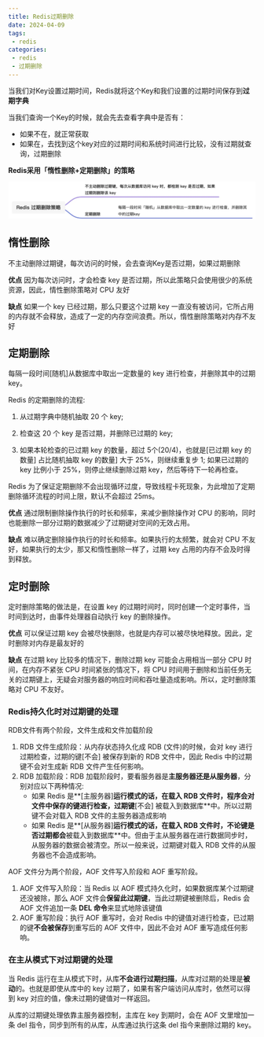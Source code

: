 ```yaml
---
title: Redis过期删除
date: 2024-04-09
tags:
 - redis
categories:
 - redis
 - 过期删除
---
```


当我们对Key设置过期时间，Redis就将这个Key和我们设置的过期时间保存到**过期字典**

当我们查询一个Key的时候，就会先去查看字典中是否有：

- 如果不在，就正常获取
- 如果在，去找到这个key对应的过期时间和系统时间进行比较，没有过期就查询，过期删除

**Redis采用「惰性删除+定期删除」的策略**

![](2024-08-10-15-20-15.png)

## 惰性删除

不主动删除过期键，每次访问的时候，会去查询Key是否过期，如果过期删除

**优点**
因为每次访问时，才会检查 key 是否过期，所以此策略只会使用很少的系统资源，因此，情性删除策略对 CPU 友好

**缺点**
如果一个 key 已经过期，那么只要这个过期 key 一直没有被访问，它所占用的内存就不会释放，造成了一定的内存空间浪费。所以，惰性删除策略对内存不友好

## 定期删除

每隔一段时间[随机]从数据库中取出一定数量的 key 进行检查，并删除其中的过期key。

Redis 的定期删除的流程:

1. 从过期字典中随机抽取 20 个 key;
2. 检查这 20 个 key 是否过期，并删除已过期的 key;

3. 如果本轮检查的已过期 key 的数量，超过 5个(20/4)，也就是[已过期 key 的数量] 占比随机抽取 key 的数量] 大于 25%，则继续重复步 1; 如果已过期的 key 比例小于 25%，则停止继续删除过期 key，然后等待下一轮再检查。

Redis 为了保证定期删除不会出现循环过度，导致线程卡死现象，为此增加了定期删除循环流程的时间上限，默认不会超过 25ms。

**优点**
通过限制删除操作执行的时长和频率，来减少删除操作对 CPU 的影响，同时也能删除一部分过期的数据减少了过期键对空间的无效占用。

**缺点**
难以确定删除操作执行的时长和频率。如果执行的太频繁，就会对 CPU 不友好，如果执行的太少，那又和惰性删除一样了，过期 key 占用的内存不会及时得到释放。

## 定时删除

定时删除策略的做法是，在设置 key 的过期时间时，同时创建一个定时事件，当时间到达时，由事件处理器自动执行 key 的删除操作。

**优点**
可以保证过期 key 会被尽快删除，也就是内存可以被尽快地释放。因此，定时删除对内存是最友好的

**缺点**
在过期 key 比较多的情况下，删除过期 key 可能会占用相当一部分 CPU 时间，在内存不紧张 CPU 时间紧张的情况下，将 CPU 时间用于删除和当前任务无关的过期键上，无疑会对服务器的响应时间和吞吐量造成影响。所以，定时删除策略对 CPU 不友好。

### **Redis持久化时对过期键的处理**

RDB文件有两个阶段，文件生成和文件加载阶段

1. RDB 文件生成阶段：从内存状态持久化成 RDB (文件)的时候，会对 key 进行过期检查，过期的键[不会] 被保存到新的 RDB 文件中，因此 Redis 中的过期键不会对生成新 RDB 文件产生任何影响。
2. RDB 加载阶段：RDB 加载阶段时，要看服务器是**主服务器还是从服务器**，分别对应以下两种情况:
   - 如果 Redis 是**[主服务器]**运行模式的话，在载入 RDB 文件时，程序会对文件中保存的键进行检查，过期键**[不会] 被载入到数据库**中。所以过期键不会对载入 RDB 文件的主服务器造成影响
   - 如果 Redis 是**[从服务器]**运行模式的话，在载入 RDB 文件时，不论键是否过期都会**被载入到数据库**中。但由于主从服务器在进行数据同步时，从服务器的数据会被清空。所以一般来说，过期键对载入 RDB 文件的从服务器也不会造成影响。

AOF 文件分为两个阶段，AOF 文件写入阶段和 AOF 重写阶段。

1. AOF 文件写入阶段：当 Redis 以 AOF 模式持久化时，如果数据库某个过期键还没被除，那么 AOF 文件会**保留此过期键**，当此过期键被删除后，Redis 会 AOF 文件追加一条 **DEL 命令**来显式地除该键值
2. AOF 重写阶段：执行 AOF 重写时，会对 Redis 中的键值对进行检查，已过期的键**不会被保存**到重写后的 AOF 文件中，因此不会对 AOF 重写造成任何影响。

### **在主从模式下对过期键的处理**

当 Redis 运行在主从模式下时，从库**不会进行过期扫描**，从库对过期的处理是**被动**的。也就是即使从库中的 key 过期了，如果有客户端访问从库时，依然可以得到 key 对应的值，像未过期的键值对一样返回。

从库的过期键处理依靠主服务器控制，主库在 key 到期时，会在 AOF 文里增加一条 del 指令，同步到所有的从库，从库通过执行这条 del 指今来删除过期的 key。
